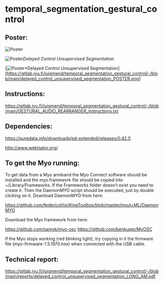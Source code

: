 # temporal_segmentation_gestural_control

## Poster:

![Poster](https://gitlab.jyu.fi/juigmend/temporal_segmentation_gestural_control/-/raw/main/delayed_control_unsupervised_segmentation_POSTER.png)

![Poster](https://gitlab.jyu.fi/juigmend/temporal_segmentation_gestural_control/-/blob/main/delayed_control_unsupervised_segmentation_POSTER.png)*Delayed Control Unsupervised Segmentation*

[![Poster](https://gitlab.jyu.fi/juigmend/temporal_segmentation_gestural_control/-/blob/main/delayed_control_unsupervised_segmentation_POSTER.png)*Delayed Control Unsupervised Segmentation][https://gitlab.jyu.fi/juigmend/temporal_segmentation_gestural_control/-/blob/main/delayed_control_unsupervised_segmentation_POSTER.png]


## Instructions:

https://gitlab.jyu.fi/juigmend/temporal_segmentation_gestural_control/-/blob/main/GESTURAL_AUDIO_REARRANGER_instructions.txt

## Dependencies:

https://puredata.info/downloads/pd-extended/releases/0.42.5

http://www.wekinator.org/

##  To get the Myo running:

To get data from a Myo armband the Myo Connect software should be installed and the myo.framework file should be copied into ~/Library/Frameworks. If the Frameworks folder doesn’t exist you need to create it. Then the DaemonMYO script should be executed, just by double clicking on it.
Download DaemonMYO from here:

https://github.com/federicoVisi/KineToolbox/blob/master/input+ML/DaemonMYO

Download the Myo framework from here:

https://github.com/samyk/myo-osc
https://github.com/benkuper/MyOSC

If the Myo stops working (red blinking light), try copying in it the firmware file (myo-firmware-1.5.1970.hex) when connected with the USB cable.

## Technical report:

https://gitlab.jyu.fi/juigmend/temporal_segmentation_gestural_control/-/blob/main/reports/delayed_control_unsupervised_segmentation_LONG_AM.pdf





